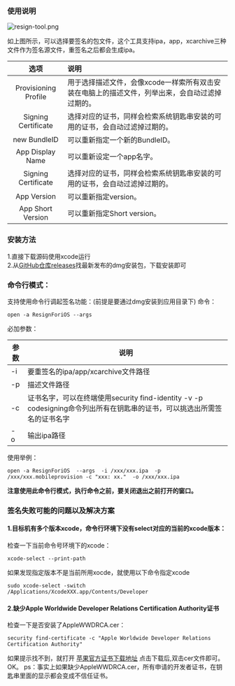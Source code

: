 ### 使用说明
![resign-tool.png](http://upload-images.jianshu.io/upload_images/7079027-fefbb797a49ce89d.png?imageMogr2/auto-orient/strip%7CimageView2/2/w/1240)

如上图所示，可以选择要签名的包文件，这个工具支持ipa，app，xcarchive三种文件作为签名源文件，重签名之后都会生成ipa。  

| 选项 | 说明 | 
| :------: | :------ |
| Provisioning Profile | 用于选择描述文件，会像xcode一样索所有双击安装在电脑上的描述文件，列举出来，会自动过滤掉过期的。| 
|Signing Certificate  | 选择对应的证书，同样会检索系统钥匙串安装的可用的证书，会自动过滤掉过期的。| 
| new BundleID   | 可以重新指定一个新的BundleID。 | 
| App Display Name | 可以重新设定一个app名字。 | 
| Signing Certificate | 选择对应的证书，同样会检索系统钥匙串安装的可用的证书，会自动过滤掉过期的。| 
| App Version | 可以重新指定version。 |
| App Short Version | 可以重新指定Short version。 |

### 安装方法
1.直接下载源码使用xcode运行  
2.从[GitHub仓库releases](https://github.com/HanProjectCoder/ResignForiOS/releases)找最新发布的dmg安装包，下载安装即可

### 命令行模式：
支持使用命令行调起签名功能：(前提是要通过dmg安装到应用目录下)
命令：  
```
open -a ResignForiOS --args 
```
必加参数：  

| 参数 | 说明 | 
| ------| ------ |
| -i  | 要重签名的ipa/app/xcarchive文件路径  | 
|-p |  描述文件路径  | 
|-c |  证书名字，可以在终端使用security find-identity -v -p codesigning命令列出所有在钥匙串的证书，可以挑选出所需签名的证书名字    | 
|-o |  输出ipa路径  | 


使用举例：
```
open -a ResignForiOS  --args  -i /xxx/xxx.ipa  -p /xxx/xxx.mobileprovision -c "xxx: xx."  -o /xxx/xxx.ipa 
```
**注意使用此命令行模式，执行命令之前，要关闭退出之前打开的窗口。**


### 签名失败可能的问题以及解决方案
#### 1.目标机有多个版本xcode，命令行环境下没有select对应的当前的xcode版本：
检查一下当前命令号环境下的xcode：
```
xcode-select --print-path
```
如果发现指定版本不是当前所用xocde，就使用以下命令指定xcode
```
sudo xcode-select -switch /Applications/XcodeXXX.app/Contents/Developer 
```
#### 2.缺少Apple Worldwide Developer Relations Certification Authority证书
检查一下是否安装了AppleWWDRCA.cer：
```
security find-certificate -c "Apple Worldwide Developer Relations Certification Authority"
```
如果提示找不到，就打开 [苹果官方证书下载地址](http://developer.apple.com/certificationauthority/AppleWWDRCA.cer) 点击下载后,双击cer文件即可。OK。
ps：事实上如果缺少AppleWWDRCA.cer，所有申请的开发者证书，在钥匙串里面的显示都会变成不信任证书。
